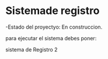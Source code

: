 <h1> Sistemade registro</h1>

-Estado del proyectyo: En construccion.

para ejecutar el sistema debes poner:



sistema de Registro 2
